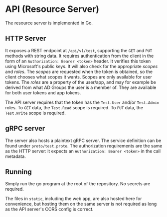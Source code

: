 # API (Resource Server)
The resource server is implemented in Go.

## HTTP Server
It exposes a REST endpoint at `/api/v1/test`,
supporting the `GET` and `PUT` methods with string data. It requires authentication from
the client in the form of an `Authorization: Bearer <token>` header. It verifies this token
using Microsoft's public keys. It will also check for the appropriate *scopes* and *roles*.
The *scopes* are requested when the token is obtained, so the client chooses what scopes
it wants. Scopes are only available for user tokens.
The *roles* are a property of the user/app, and may for example be derived from what
AD Groups the user is a member of. They are available for both user tokens and app tokens.

The API server requires that the token has the `Test.User` and/or `Test.Admin` roles.
To `GET` data, the `Test.Read` scope is required. To `PUT` data, the `Test.Write` scope is
required.

## gRPC server
The server also hosts a plaintext gRPC server. The service definition can be found under `proto/test.proto`.
The authorization requirements are the same as the HTTP server:
it expects an `Authorization: Bearer <token>` in the call metadata.

## Running
Simply run the go program at the root of the repository. No secrets are required.

The files in `static`, including  the web app, are also hosted here for convenience,
but hosting them on the same server is not required as long as the API server's CORS
config is correct.
